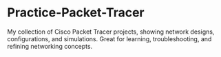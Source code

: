 # Practice-Packet-Tracer
My collection of Cisco Packet Tracer projects, showing network designs, configurations, and simulations. Great for learning, troubleshooting, and refining networking concepts.
